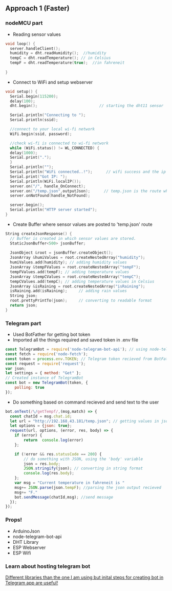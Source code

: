 ## Approach 1 (Faster) ##
### nodeMCU part ###
- Reading sensor values
``` C++
void loop() {
  server.handleClient();                    
  humidity = dht.readHumidity();  //humidity
  tempC = dht.readTemperature(); // in Celsius 
  tempF = dht.readTemperature(true);  //in fahreneit
  
}
```
- Connect to WiFi and setup webserver
``` C++
void setup() {
  Serial.begin(115200);
  delay(100);
  dht.begin();                           // starting the dht11 sensor

  Serial.println("Connecting to ");
  Serial.println(ssid);

  //connect to your local wi-fi network
  WiFi.begin(ssid, password);

  //check wi-fi is connected to wi-fi network
  while (WiFi.status() != WL_CONNECTED) {
  delay(1000);
  Serial.print(".");
  }
  Serial.println("");
  Serial.println("WiFi connected..!");      // wifi success and the ip recieved is printed
  Serial.print("Got IP: ");  
  Serial.println(WiFi.localIP());
  server.on("/", handle_OnConnect);             
  server.on("/temp.json",outputJson);      // temp.json is the route where sensor values are posted
  server.onNotFound(handle_NotFound);

  server.begin();
  Serial.println("HTTP server started");
}
```
- Create Buffer where sensor values are posted to 'temp.json' route
``` C++
String createJsonResponse() {
  // Buffer is created in which sensor values are stored.
  StaticJsonBuffer<500> jsonBuffer;
  
  JsonObject &root = jsonBuffer.createObject();
  JsonArray &humiValues = root.createNestedArray("humidity");
  humiValues.add(humidity); // adding humidity values
  JsonArray &tempFValues = root.createNestedArray("tempF");
  tempFValues.add(tempF); // adding temperature values 
  JsonArray &tempCValues = root.createNestedArray("tempC");
  tempCValues.add(tempC); // adding temperature values in Celsius
  JsonArray &isRaining = root.createNestedArray("isRaining");
  isRaining.add(isRaining);     // adding rain values
  String json;                
  root.prettyPrintTo(json);     // converting to readable format
  return json;
}
```
### Telegram part ###
- Used BotFather for getting bot token
- Imported all the things required and saved token in .env file
``` js
const TelegramBot = require('node-telegram-bot-api'); // using node-telegram-bot-api library
const fetch = require('node-fetch');  
const token = process.env.TOKEN; // Telegram token recieved from BotFather
const request = require('request');
var json;
let settings = { method: "Get" };
// Created instance of TelegramBot 
const bot = new TelegramBot(token, {
    polling: true
});
```
- Do something based on command recieved and send text to the user
``` js
bot.onText(/\/getTempf/,(msg,match) => {
  const chatId = msg.chat.id;
  let url = "http://192.168.43.181/temp.json"; // getting values in json format from the temp.json end
  let options = {json: true};
  request(url, options, (error, res, body) => {
    if (error) {
        return  console.log(error)
    };

    if (!error && res.statusCode == 200) {
        // do something with JSON, using the 'body' variable
        json = res.body;
        JSON.stringify(json); // converting in string format
        console.log(res.body);
    };
    var msg = "Current temperature in fahreneit is "
    msg+= JSON.parse(json.tempF); //parsing the json output recieved
    msg+= "F."
    bot.sendMessage(chatId,msg); //send message
  });
});
```
### Props!
- ArduinoJson
- node-telegram-bot-api
- DHT Library
- ESP Webserver
- ESP Wifi

### Learn about hosting telegram bot ###
[Different libraries than the one I am using but inital steps for creating bot in Telegram app are useful!](https://dev.to/ajaykumbhare/build-a-telegram-bot-using-node-js-171h)
